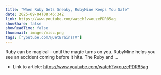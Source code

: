 ```yaml
---
title: "When Ruby Gets Sneaky, RubyMine Keeps You Safe"
date: 2025-09-04T08:46:34Z
link: https://www.youtube.com/watch?v=ouzePDR85ag
showShare: false
showReadTime: false
thumbnail: images/misc.png
tags: ["youtube.com/@JetBrainsTV"]
---
```

Ruby can be magical – until the magic turns on you. RubyMine helps you see an accident coming before it hits. The Ruby and ...

- Link to article: https://www.youtube.com/watch?v=ouzePDR85ag